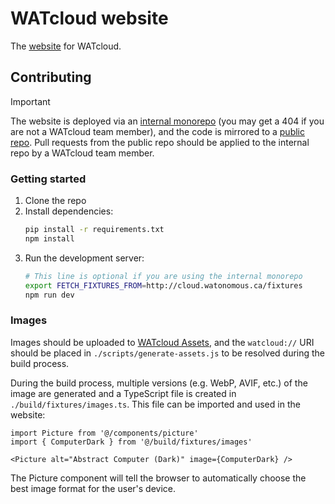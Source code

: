# WATcloud website

The [website](https://cloud.watonomous.ca) for WATcloud.

## Contributing

> [!IMPORTANT]  
> The website is deployed via an [internal monorepo](https://github.com/WATonomous/infra-config)
> (you may get a 404 if you are not a WATcloud team member), and the code is mirrored to a
> [public repo](https://github.com/WATonomous/watcloud-website). Pull requests from the public
> repo should be applied to the internal repo by a WATcloud team member.

### Getting started

1. Clone the repo
2. Install dependencies:
    ```bash
    pip install -r requirements.txt
    npm install
    ```
3. Run the development server:
    ```bash
    # This line is optional if you are using the internal monorepo
    export FETCH_FIXTURES_FROM=http://cloud.watonomous.ca/fixtures
    npm run dev
    ```

### Images

Images should be uploaded to [WATcloud Assets](https://cloud.watonomous.ca/docs/utilities/assets), and the `watcloud://` URI should be placed in `./scripts/generate-assets.js` to be resolved during the build process.

During the build process, multiple versions (e.g. WebP, AVIF, etc.) of the image are generated and a TypeScript file is created in `./build/fixtures/images.ts`. This file can be imported and used in the website:

```tsx
import Picture from '@/components/picture'
import { ComputerDark } from '@/build/fixtures/images'

<Picture alt="Abstract Computer (Dark)" image={ComputerDark} />
```

The Picture component will tell the browser to automatically choose the best image format for the user's device.
